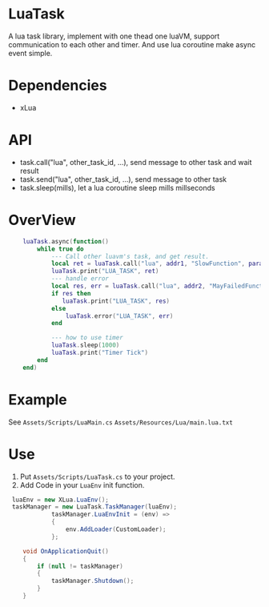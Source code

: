 # LuaTask

A lua task library,  implement with one thead one luaVM, support communication to each other and timer.
And use lua coroutine make async event simple.

# Dependencies

- xLua

# API

- task.call("lua", other_task_id, ...), send message to other task and wait result
- task.send("lua", other_task_id, ...), send message to other task
- task.sleep(mills), let a lua coroutine sleep mills millseconds

# OverView

```lua
	luaTask.async(function()
		while true do
			--- Call other luavm's task, and get result.
			local ret = luaTask.call("lua", addr1, "SlowFunction", param1, param2, param3,...)
        	luaTask.print("LUA_TASK", ret)
			--- handle error
			local res, err = luaTask.call("lua", addr2, "MayFailedFunction", param1, param2, param3,...)
			if res then
			   luaTask.print("LUA_TASK", res)
			else
				luaTask.error("LUA_TASK", err)
			end

			--- how to use timer
			luaTask.sleep(1000)
			luaTask.print("Timer Tick")
		end
	end)
```

# Example

See `Assets/Scripts/LuaMain.cs` `Assets/Resources/Lua/main.lua.txt`

# Use

1. Put `Assets/Scripts/LuaTask.cs` to your project.
2. Add Code in your `LuaEnv` init function.
```csharp
 luaEnv = new XLua.LuaEnv();
 taskManager = new LuaTask.TaskManager(luaEnv);
            taskManager.LuaEnvInit = (env) =>
            {
                env.AddLoader(CustomLoader);
            };

    void OnApplicationQuit()
    {
        if (null != taskManager)
        {
            taskManager.Shutdown();
        }
    }
```

